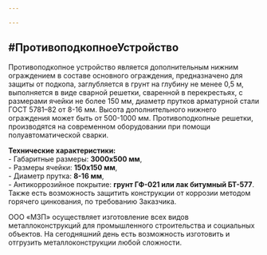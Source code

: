 ```yaml
---

---
```

## **#ПротивоподкопноеУстройство**

Противоподкопное устройство является дополнительным нижним ограждением в составе основного ограждения, предназначено для защиты от подкопа, заглубляется в грунт на глубину не менее 0,5 м, выполняется в виде сварной решетки, сваренной в перекрестьях, с размерами ячейки не более 150 мм, диаметр прутков арматурной стали ГОСТ 5781–82 от 8-16 мм. Высота дополнительного нижнего ограждения может быть от 500-1000 мм. Противоподкопные решетки, производятся на современном оборудовании при помощи полуавтоматической сварки.

**Технические характеристики:**  
\- Габаритные размеры: **3000х500 мм**,  
\- Размеры ячейки: **150х150 мм**,  
\- Диаметр прутка: **8-16 мм**,  
\- Антикоррозийное покрытие: **грунт ГФ-021 или лак битумный БТ-577**. Также есть возможность защитить конструкции от коррозии методом горячего цинкования, по требованию Заказчика.

ООО «МЗП» осуществляет изготовление всех видов металлоконструкций для промышленного строительства и социальных объектов. На сегодняшний день есть возможность изготовить и отгрузить металлоконструкции любой сложности.